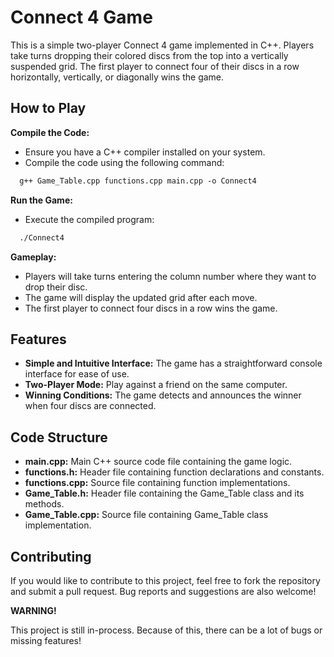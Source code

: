 # Connect 4 Game

This is a simple two-player Connect 4 game implemented in C++. Players take turns dropping their colored discs from the top into a vertically suspended grid. The first player to connect four of their discs in a row horizontally, vertically, or diagonally wins the game.

## How to Play

**Compile the Code:**
- Ensure you have a C++ compiler installed on your system.
- Compile the code using the following command:
 
```markdown
  g++ Game_Table.cpp functions.cpp main.cpp -o Connect4
```

**Run the Game:**
- Execute the compiled program:

```markdown
  ./Connect4
```

**Gameplay:**
- Players will take turns entering the column number where they want to drop their disc.
- The game will display the updated grid after each move.
- The first player to connect four discs in a row wins the game.

## Features

- **Simple and Intuitive Interface:** The game has a straightforward console interface for ease of use.
- **Two-Player Mode:** Play against a friend on the same computer.
- **Winning Conditions:** The game detects and announces the winner when four discs are connected.

## Code Structure

- **main.cpp:** Main C++ source code file containing the game logic.
- **functions.h:** Header file containing function declarations and constants.
- **functions.cpp:** Source file containing function implementations.
- **Game_Table.h:** Header file containing the Game_Table class and its methods.
- **Game_Table.cpp:** Source file containing Game_Table class implementation.

## Contributing

If you would like to contribute to this project, feel free to fork the repository and submit a pull request. Bug reports and suggestions are also welcome!

**WARNING!**

This project is still in-process. Because of this, there can be a lot of bugs or missing features!

